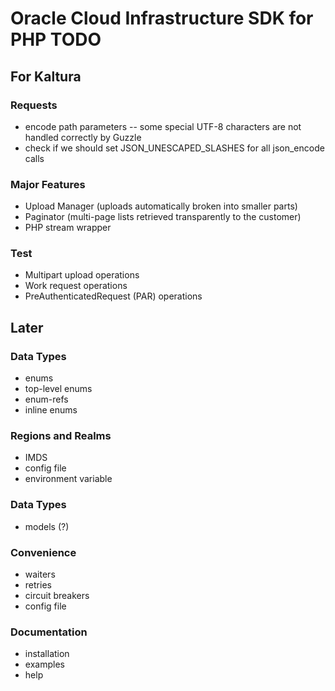 # Oracle Cloud Infrastructure SDK for PHP TODO

## For Kaltura

### Requests
- encode path parameters -- some special UTF-8 characters are not handled correctly by Guzzle
- check if we should set JSON_UNESCAPED_SLASHES for all json_encode calls

### Major Features
- Upload Manager (uploads automatically broken into smaller parts)
- Paginator (multi-page lists retrieved transparently to the customer)
- PHP stream wrapper

### Test
- Multipart upload operations
- Work request operations
- PreAuthenticatedRequest (PAR) operations

## Later

### Data Types
- enums
- top-level enums
- enum-refs
- inline enums

### Regions and Realms
- IMDS
- config file
- environment variable

### Data Types
- models (?)

### Convenience
- waiters
- retries
- circuit breakers
- config file

### Documentation
- installation
- examples
- help
